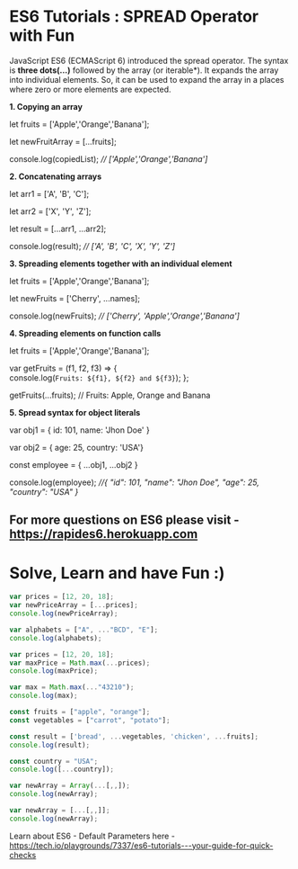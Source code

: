 # ES6 Tutorials : SPREAD Operator with Fun

JavaScript ES6 (ECMAScript 6) introduced the spread operator. The syntax is **three dots(...)** followed by the array (or iterable*).
It expands the array into individual elements. So, it can be used to expand the array in a places where zero or more elements are expected.

**1. Copying an array**

let fruits = ['Apple','Orange','Banana'];

let newFruitArray = [...fruits];

console.log(copiedList);   *// ['Apple','Orange','Banana']*

**2. Concatenating arrays**

let arr1 = ['A', 'B', 'C'];

let arr2 = ['X', 'Y', 'Z'];

let result = [...arr1, ...arr2];

console.log(result);   *// ['A', 'B', 'C', 'X', 'Y', 'Z']*

**3. Spreading elements together with an individual element**

let fruits = ['Apple','Orange','Banana'];

let newFruits = ['Cherry', ...names];

console.log(newFruits);   *// ['Cherry', 'Apple','Orange','Banana']*

**4. Spreading elements on function calls**

let fruits = ['Apple','Orange','Banana'];

var getFruits = (f1, f2, f3) => {  
    console.log(``Fruits: ${f1}, ${f2} and ${f3}``);
};

getFruits(...fruits); // Fruits: Apple, Orange and Banana

**5. Spread syntax for object literals**

var obj1 = { id: 101, name: 'Jhon Doe' }

var obj2 = { age: 25, country: 'USA'}

const employee = { ...obj1, ...obj2 }

console.log(employee);
*//{ "id": 101, "name": "Jhon Doe", "age": 25, "country": "USA" }*

## For more questions on ES6 please visit - https://rapides6.herokuapp.com


# Solve, Learn and have Fun :)


```javascript runnable
var prices = [12, 20, 18];
var newPriceArray = [...prices];
console.log(newPriceArray);
```
```javascript runnable
var alphabets = ["A", ..."BCD", "E"];
console.log(alphabets);
```

```javascript runnable
var prices = [12, 20, 18];
var maxPrice = Math.max(...prices);
console.log(maxPrice);
```

```javascript runnable
var max = Math.max(..."43210");
console.log(max);
```

```javascript runnable
const fruits = ["apple", "orange"];
const vegetables = ["carrot", "potato"];

const result = ['bread', ...vegetables, 'chicken', ...fruits];
console.log(result);
```

```javascript runnable
const country = "USA";
console.log([...country]);
```

```javascript runnable
var newArray = Array(...[,,]);
console.log(newArray);
```

```javascript runnable
var newArray = [...[,,]];
console.log(newArray);
```

Learn about ES6 - Default Parameters here -https://tech.io/playgrounds/7337/es6-tutorials---your-guide-for-quick-checks
